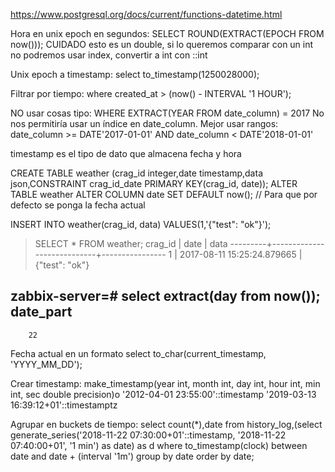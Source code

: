 https://www.postgresql.org/docs/current/functions-datetime.html

Hora en unix epoch en segundos:
SELECT ROUND(EXTRACT(EPOCH FROM now()));
  CUIDADO esto es un double, si lo queremos comparar con un int no podremos usar index, convertir a int con ::int

Unix epoch a timestamp:
select to_timestamp(1250028000);

Filtrar por tiempo:
where created_at > (now() - INTERVAL '1 HOUR');

NO usar cosas tipo:
WHERE EXTRACT(YEAR FROM date_column) = 2017
No nos permitiría usar un índice en date_column. Mejor usar rangos: date_column >= DATE'2017-01-01' AND date_column <  DATE'2018-01-01'


timestamp es el tipo de dato que almacena fecha y hora

CREATE TABLE weather (crag_id integer,date timestamp,data json,CONSTRAINT crag_id_date PRIMARY KEY(crag_id, date));
ALTER TABLE weather ALTER COLUMN date SET DEFAULT now(); // Para que por defecto se ponga la fecha actual

INSERT INTO weather(crag_id, data) VALUES(1,'{"test": "ok"}');

> SELECT * FROM weather;
 crag_id |            date            |      data
 ---------+----------------------------+----------------
        1 | 2017-08-11 15:25:24.879665 | {"test": "ok"}



zabbix-server=# select extract(day from now());
 date_part
-----------
        22


Fecha actual en un formato
select to_char(current_timestamp, 'YYYY_MM_DD');


Crear timestamp:
make_timestamp(year int, month int, day int, hour int, min int, sec double precision)o
'2012-04-01 23:55:00'::timestamp
'2019-03-13 16:39:12+01'::timestamptz

Agrupar en buckets de tiempo:
select count(*),date from history_log,(select generate_series('2018-11-22 07:30:00+01'::timestamp, '2018-11-22 07:40:00+01', '1 min') as date) as d where to_timestamp(clock) between date and date + (interval '1m') group by date order by date;
